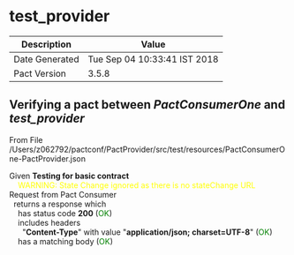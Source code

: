 # test_provider

| Description    | Value |
| -------------- | ----- |
| Date Generated | Tue Sep 04 10:33:41 IST 2018 |
| Pact Version   | 3.5.8 |

## Verifying a pact between _PactConsumerOne_ and _test_provider_

From File /Users/z062792/pactconf/PactProvider/src/test/resources/PactConsumerOne-PactProvider.json

Given **Testing for basic contract**  
&nbsp;&nbsp;&nbsp;&nbsp;<span style='color: yellow'>WARNING: State Change ignored as there is no stateChange URL</span>  
Request from Pact Consumer  
&nbsp;&nbsp;returns a response which  
&nbsp;&nbsp;&nbsp;&nbsp;has status code **200** (<span style='color:green'>OK</span>)  
&nbsp;&nbsp;&nbsp;&nbsp;includes headers  
&nbsp;&nbsp;&nbsp;&nbsp;&nbsp;&nbsp;"**Content-Type**" with value "**application/json; charset=UTF-8**" (<span style='color:green'>OK</span>)  
&nbsp;&nbsp;&nbsp;&nbsp;has a matching body (<span style='color:green'>OK</span>)  
